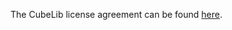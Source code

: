 The CubeLib license agreement can be found [here](https://scalasca.org/scalasca/front_content.php?idart=1094).